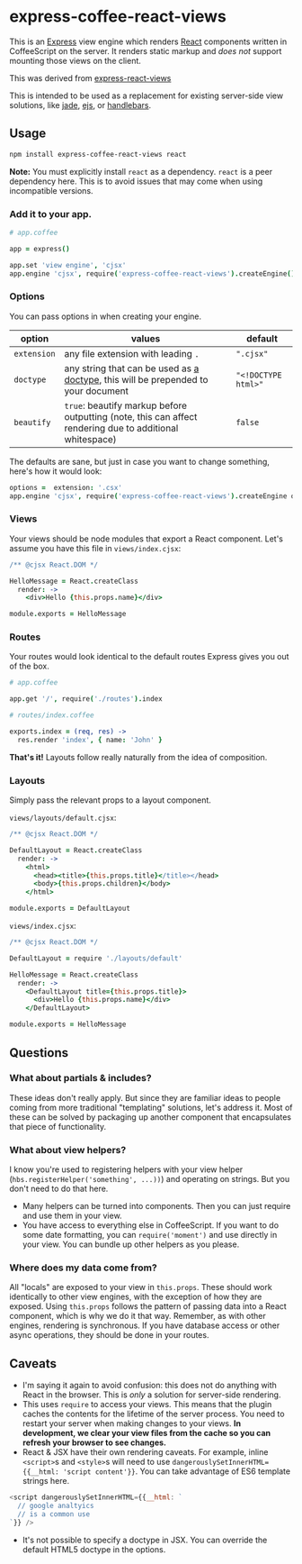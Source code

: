 # express-coffee-react-views

This is an [Express][express] view engine which renders [React][react] components written in CoffeeScript on the server. It renders static markup and *does not* support mounting those views on the client.

This was derived from [express-react-views](https://github.com/reactjs/express-react-views)

This is intended to be used as a replacement for existing server-side view solutions, like [jade][jade], [ejs][ejs], or [handlebars][hbs].

## Usage

```sh
npm install express-coffee-react-views react
```

**Note:** You must explicitly install `react` as a dependency. `react` is a peer dependency here. This is to avoid issues that may come when using incompatible versions.

### Add it to your app.

```coffee
# app.coffee

app = express()

app.set 'view engine', 'cjsx'
app.engine 'cjsx', require('express-coffee-react-views').createEngine()
```

### Options

You can pass options in when creating your engine.

option | values | default
-------|--------|--------
`extension` | any file extension with leading `.` | `".cjsx"`
`doctype` | any string that can be used as [a doctype](http://en.wikipedia.org/wiki/Document_type_declaration), this will be prepended to your document | `"<!DOCTYPE html>"`
`beautify` | `true`: beautify markup before outputting (note, this can affect rendering due to additional whitespace) | `false`

The defaults are sane, but just in case you want to change something, here's how it would look:

```coffee
options =  extension: '.csx' 
app.engine 'cjsx', require('express-coffee-react-views').createEngine options
```


### Views

Your views should be node modules that export a React component. Let's assume you have this file in `views/index.cjsx`:

```coffee
/** @cjsx React.DOM */

HelloMessage = React.createClass
  render: ->
    <div>Hello {this.props.name}</div>

module.exports = HelloMessage
```

### Routes

Your routes would look identical to the default routes Express gives you out of the box.

```coffee
# app.coffee

app.get '/', require('./routes').index
```

```coffee
# routes/index.coffee

exports.index = (req, res) ->
  res.render 'index', { name: 'John' }
```

**That's it!** Layouts follow really naturally from the idea of composition.

### Layouts

Simply pass the relevant props to a layout component.

`views/layouts/default.cjsx`:
```coffee
/** @cjsx React.DOM */

DefaultLayout = React.createClass
  render: ->
    <html>
      <head><title>{this.props.title}</title></head>
      <body>{this.props.children}</body>
    </html>

module.exports = DefaultLayout
```

`views/index.cjsx`:
```coffee
/** @cjsx React.DOM */

DefaultLayout = require './layouts/default'

HelloMessage = React.createClass
  render: ->
    <DefaultLayout title={this.props.title}>
      <div>Hello {this.props.name}</div>
    </DefaultLayout>

module.exports = HelloMessage
```

## Questions

### What about partials & includes?

These ideas don't really apply. But since they are familiar ideas to people coming from more traditional "templating" solutions, let's address it. Most of these can be solved by packaging up another component that encapsulates that piece of functionality.

### What about view helpers?

I know you're used to registering helpers with your view helper (`hbs.registerHelper('something', ...))`) and operating on strings. But you don't need to do that here.

* Many helpers can be turned into components. Then you can just require and use them in your view.
* You have access to everything else in CoffeeScript. If you want to do some date formatting, you can `require('moment')` and use directly in your view. You can bundle up other helpers as you please.

### Where does my data come from?

All "locals" are exposed to your view in `this.props`. These should work identically to other view engines, with the exception of how they are exposed. Using `this.props` follows the pattern of passing data into a React component, which is why we do it that way. Remember, as with other engines, rendering is synchronous. If you have database access or other async operations, they should be done in your routes.


## Caveats

* I'm saying it again to avoid confusion: this does not do anything with React in the browser. This is *only* a solution for server-side rendering.
* This uses `require` to access your views. This means that the plugin caches the contents for the lifetime of the server process. You need to restart your server when making changes to your views. **In development, we clear your view files from the cache so you can refresh your browser to see changes.**
* React & JSX have their own rendering caveats. For example, inline `<script>`s and `<style>`s will need to use `dangerouslySetInnerHTML={{__html: 'script content'}}`. You can take advantage of ES6 template strings here.

```js
<script dangerouslySetInnerHTML={{__html: `
  // google analtyics
  // is a common use
`}} />
```

* It's not possible to specify a doctype in JSX. You can override the default HTML5 doctype in the options.

[express]: http://expressjs.com/
[react]: http://facebook.github.io/react/
[jade]: http://jade-lang.com/
[ejs]: http://embeddedjs.com/
[hbs]: https://github.com/barc/express-hbs
